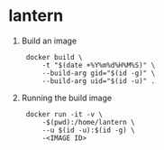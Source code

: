 # lantern

1. Build an image

        docker build \
            -t "$(date +%Y%m%d%H%M%S)" \
            --build-arg gid="$(id -g)" \
            --build-arg uid="$(id -u)" .

2. Running the build image

        docker run -it -v \
            -$(pwd):/home/lantern \
            --u $(id -u):$(id -g) \
            -<IMAGE ID>